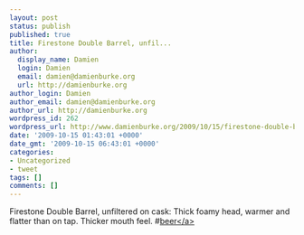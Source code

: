 ```yaml
---
layout: post
status: publish
published: true
title: Firestone Double Barrel, unfil...
author:
  display_name: Damien
  login: Damien
  email: damien@damienburke.org
  url: http://damienburke.org
author_login: Damien
author_email: damien@damienburke.org
author_url: http://damienburke.org
wordpress_id: 262
wordpress_url: http://www.damienburke.org/2009/10/15/firestone-double-barrel-unfil/
date: '2009-10-15 01:43:01 +0000'
date_gmt: '2009-10-15 06:43:01 +0000'
categories:
- Uncategorized
- tweet
tags: []
comments: []
---
```

<p>Firestone Double Barrel, unfiltered on cask: Thick foamy head, warmer and flatter than on tap. Thicker mouth feel. #<a href="http:&#47;&#47;search.twitter.com&#47;search?q=%23beer" class="aktt_hashtag">beer<&#47;a></p>
